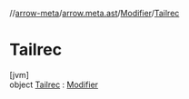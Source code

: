 //[arrow-meta](../../../../index.md)/[arrow.meta.ast](../../index.md)/[Modifier](../index.md)/[Tailrec](index.md)

# Tailrec

[jvm]\
object [Tailrec](index.md) : [Modifier](../index.md)
